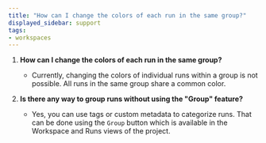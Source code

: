 ```yaml
---
title: "How can I change the colors of each run in the same group?"
displayed_sidebar: support
tags:
- workspaces
---
```

1. **How can I change the colors of each run in the same group?**
   - Currently, changing the colors of individual runs within a group is not possible. All runs in the same group share a common color.

2. **Is there any way to group runs without using the "Group" feature?**
   - Yes, you can use tags or custom metadata to categorize runs. That can be done using the `Group` button which is available in the Workspace and Runs views of the project.

    